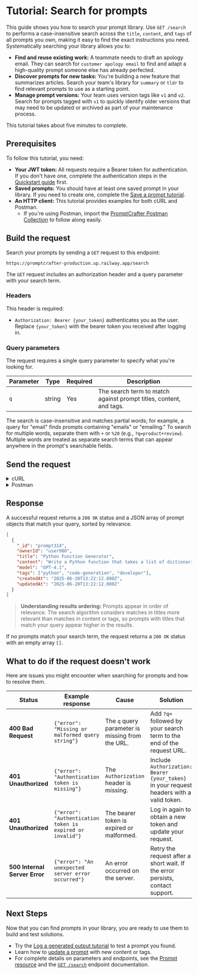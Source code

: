 # Tutorial: Search for prompts

This guide shows you how to search your prompt library. Use `GET /search` to performs a case-insensitive search across the `title`, `content`, and `tags` of all prompts you own, making it easy to find the exact instructions you need. Systematically searching your library allows you to:

- **Find and reuse existing work:** A teammate needs to draft an apology email. They can search for `customer apology email` to find and adapt a high-quality prompt someone else has already perfected.
- **Discover prompts for new tasks:** You're building a new feature that summarizes articles. Search your team's library for `summary` or `tldr` to find relevant prompts to use as a starting point.
- **Manage prompt versions:** Your team uses version tags like `v1` and `v2`. Search for prompts tagged with `v1` to quickly identify older versions that may need to be updated or archived as part of your maintenance process.

This tutorial takes about five minutes to complete.

## Prerequisites

To follow this tutorial, you need:

- **Your JWT token:** All requests require a Bearer token for authentication. If you don't have one, complete the authentication steps in the [Quickstart guide](../quickstart.md) first.
- **Saved prompts:** You should have at least one saved prompt in your library. If you need to create one, complete the [Save a prompt tutorial](create-prompt.md).
- **An HTTP client:** This tutorial provides examples for both cURL and Postman.
    - If you're using Postman, import the [PromptCrafter Postman Collection](postman.md) to follow along easily.

## Build the request

Search your prompts by sending a `GET` request to this endpoint:

```text
https://promptcrafter-production.up.railway.app/search
```

The `GET` request includes an authorization header and a query parameter with your search term.

### Headers

This header is required:

- `Authorization: Bearer {your_token}` authenticates you as the user. Replace `{your_token}` with the bearer token you received after logging in.

### Query parameters

The request requires a single query parameter to specify what you're looking for.

| Parameter | Type   | Required | Description                                                            |
|-----------|--------|----------|------------------------------------------------------------------------|
| `q`       | string | Yes      | The search term to match against prompt titles, content, and tags.     |

The search is case-insensitive and matches partial words; for example, a query for "email" finds prompts containing "emails" or "emailing." To search for multiple words, separate them with `+` or `%20` (e.g., `?q=product+review`). Multiple words are treated as separate search terms that can appear anywhere in the prompt's searchable fields.

## Send the request

<details>
<summary>cURL</summary>

To make the cURL commands cleaner, set shell variables for the base URL and your token.

```bash
BASE_URL="https://promptcrafter-production.up.railway.app"
TOKEN="your-jwt-goes-here" # Replace with your actual token
```

Now send a request with your search term in the `q` query parameter.

```bash
# Search for prompts related to a single term ("python")
curl -X GET "$BASE_URL/search?q=python" \
  -H "Authorization: Bearer $TOKEN"

# Search for prompts related to multiple terms ("product marketing")
curl -X GET "$BASE_URL/search?q=product+marketing" \
  -H "Authorization: Bearer $TOKEN"
```

</details>

<details>
<summary>Postman</summary>

If you've imported the PromptCrafter Postman Collection, sending the request is simple.  

1. In the **Search** folder, select the **Search prompts** request.
2. In the **Params** tab, find the key `q`. In the **VALUE** column next to it, enter your search term (e.g., `python`).
3. Click **Send**. The collection automatically uses the `{{token}}` variable set during login, so you don't need to configure authorization headers manually.

</details>

## Response

A successful request returns a `200 OK` status and a JSON array of prompt objects that match your query, sorted by relevance.

```json
[
  {
    "_id": "prompt314",
    "ownerId": "user980",
    "title": "Python Function Generator",
    "content": "Write a Python function that takes a list of dictionaries representing users and returns a list of emails.",
    "model": "GPT-4.1",
    "tags": ["python", "code-generation", "developer"],
    "createdAt": "2025-06-20T13:22:12.000Z",
    "updatedAt": "2025-06-20T13:22:12.000Z"
  }
]
```

> **Understanding results ordering:** Prompts appear in order of relevance. The search algorithm considers matches in titles more relevant than matches in content or tags, so prompts with titles that match your query appear higher in the results.

If no prompts match your search term, the request returns a `200 OK` status with an empty array `[]`.

## What to do if the request doesn't work

Here are issues you might encounter when searching for prompts and how to resolve them.

| Status | Example response | Cause | Solution |
|--------|------------------|--------|----------|
| **400 Bad Request** | `{"error": "Missing or malformed query string"}` | The `q` query parameter is missing from the URL. | Add `?q=` followed by your search term to the end of the request URL. |
| **401 Unauthorized** | `{"error": "Authentication token is missing"}` | The `Authorization` header is missing. | Include `Authorization: Bearer {your_token}` in your request headers with a valid token. |
| **401 Unauthorized** | `{"error": "Authentication token is expired or invalid"}` | The bearer token is expired or malformed. | Log in again to obtain a new token and update your request. |
| **500 Internal Server Error** | `{"error": "An unexpected server error occurred"}` | An error occurred on the server. | Retry the request after a short wait. If the error persists, contact support. |

## Next Steps

Now that you can find prompts in your library, you are ready to use them to build and test solutions.

- Try the [Log a generated output tutorial](tutorials/test-prompt.md) to test a prompt you found.
- Learn how to [update a prompt](tutorials/update-prompt.md) with new content or tags.
- For complete details on parameters and endpoints, see the [Prompt resource](reference/resources/prompt.md) and the [`GET /search`](reference/endpoints/get-search.md) endpoint documentation.
